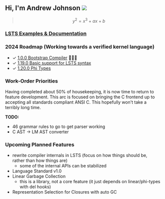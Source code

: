 ## Hi, I'm Andrew Johnson ![](https://komarev.com/ghpvc/?username=andrew-johnson-4)

> $$ y^2 = x^3 + ax + b $$

### [LSTS Examples & Documentation](https://andrew-johnson-4.github.io/lsts-language-reference/)

### 2024 Roadmap (Working towards a verified kernel language)

* ✓ [1.0.0 Bootstrap Compiler](https://github.com/andrew-johnson-4/lambda-mountain/releases/tag/1.0.0) 🥳🎉🎁
* ✓ [1.19.0 Basic support for LSTS syntax](https://github.com/andrew-johnson-4/lambda-mountain/releases/tag/1.19.1)
* ✓ [1.20.0 Phi Types](https://github.com/andrew-johnson-4/lambda-mountain/releases/tag/1.20.0)

### Work-Order Priorities

Having completed about 50% of housekeeping, it is now time to return to feature development.
This arc is focused on bringing the C frontend up to accepting all standards compliant ANSI C.
This hopefully won't take a terribly long time.

**TODO:**
* 46 grammar rules to go to get parser working
* C AST -> LM AST converter

### Upcoming Planned Features
* rewrite compiler internals in LSTS (focus on how things should be, rather than how things are)
  * some of the internal APIs can be stabilized
* Language Standard v1.0
* Linear Garbage Collection
   * this is a library, not a core feature (it just depends on linear/phi-types with del hooks)
* Representation Selection for Closures with auto GC

